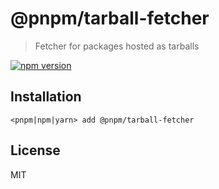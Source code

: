 # @pnpm/tarball-fetcher

> Fetcher for packages hosted as tarballs

[![npm version](https://img.shields.io/npm/v/@pnpm/tarball-fetcher.svg)](https://www.npmjs.com/package/@pnpm/tarball-fetcher)

## Installation

```
<pnpm|npm|yarn> add @pnpm/tarball-fetcher
```

## License

MIT
